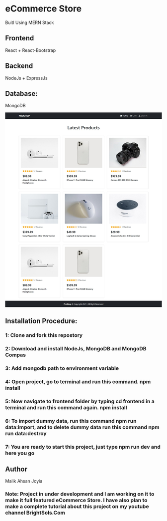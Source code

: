 # eCommerce Store

Buitl Using MERN Stack

## Frontend
React + React-Bootstrap

## Backend
NodeJs + ExpressJs

## Database:
MongoDB

![proshop](https://github.com/AhsanJoyia/eCommerce-Store/blob/master/frontend/public/images/Proshop.jpeg?raw=true)


## Installation Procedure:

### 1: Clone and fork this repostory

### 2: Download and install NodeJs, MongoDB and MongoDB Compas

### 3: Add mongodb path to environment variable 

### 4: Open project, go to terminal and run this command. npm install 

### 5: Now navigate to frontend folder by typing cd frontend in a terminal and run this command again. npm install

### 6: To import dummy data, run this command npm run data:import, and to delete dummy data run this command npm run data:destroy

### 7: You are ready to start this project, just type npm run dev and here you go

## Author
Malik Ahsan Joyia

### Note: Project in under development and I am working on it to make it full featured eCommerce Store. I have also plan to make a complete tutorial about this project on my youtube channel BrightSols.Com
